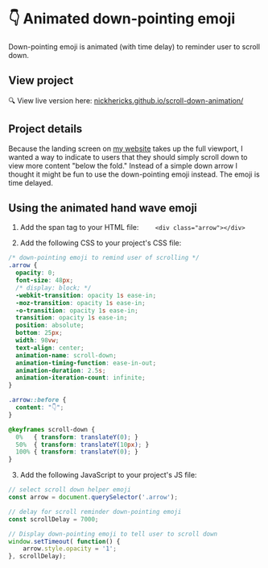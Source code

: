 # 👇 Animated down-pointing emoji
Down-pointing emoji is animated (with time delay) to reminder user to scroll down.

## View project
 :mag: View live version here: [nickhericks.github.io/scroll-down-animation/](https://nickhericks.github.io/scroll-down-animation/)

## Project details
Because the landing screen on [my website](https://nickhericks.com) takes up the full viewport, I wanted a way to indicate to users that they should simply scroll down to view more content "below the fold." Instead of a simple down arrow I thought it might be fun to use the down-pointing emoji instead. The emoji is time delayed.

## Using the animated hand wave emoji
1. Add the span tag to your HTML file: `	<div class="arrow"></div>`

2. Add the following CSS to your project's CSS file:
```CSS
/* down-pointing emoji to remind user of scrolling */
.arrow {
  opacity: 0;
  font-size: 48px;
  /* display: block; */
  -webkit-transition: opacity 1s ease-in;
  -moz-transition: opacity 1s ease-in;
  -o-transition: opacity 1s ease-in;
  transition: opacity 1s ease-in;
  position: absolute;
  bottom: 25px;
  width: 98vw;
  text-align: center;
  animation-name: scroll-down;
  animation-timing-function: ease-in-out;
  animation-duration: 2.5s;
  animation-iteration-count: infinite;
}

.arrow::before {
  content: "👇";
}

@keyframes scroll-down {
  0%   { transform: translateY(0); }
  50%  { transform: translateY(10px); }
  100% { transform: translateY(0); }
}
```

3. Add the following JavaScript to your project's JS file:
```javascript
// select scroll down helper emoji
const arrow = document.querySelector('.arrow');

// delay for scroll reminder down-pointing emoji
const scrollDelay = 7000;

// Display down-pointing emoji to tell user to scroll down
window.setTimeout( function() {
	arrow.style.opacity = '1';
}, scrollDelay);
```
